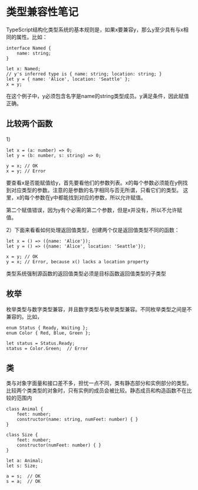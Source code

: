 # 类型兼容性笔记

TypeScript结构化类型系统的基本规则是，如果x要兼容y，那么y至少具有与x相同的属性。比如：

```
interface Named {
    name: string;
}

let x: Named;
// y's inferred type is { name: string; location: string; }
let y = { name: 'Alice', location: 'Seattle' };
x = y;
```

 在这个例子中，y必须包含名字是name的string类型成员。y满足条件，因此赋值正确。

## 比较两个函数

1）
```
let x = (a: number) => 0;
let y = (b: number, s: string) => 0;

y = x; // OK
x = y; // Error
```

要查看x是否能赋值给y，首先要看他们的参数列表。x的每个参数必须能在y例找到对应类型的参数。注意的是参数的名字相同与否无所谓，只看它们的类型。 这里，x的每个参数在y中都能找到对应的参数，所以允许赋值。

第二个赋值错误，因为y有个必需的第二个参数，但是x并没有，所以不允许赋值。

2）下面来看看如何处理返回值类型，创建两个仅是返回值类型不同的函数：

```
let x = () => ({name: 'Alice'});
let y = () => ({name: 'Alice', location: 'Seattle'});

x = y; // OK
y = x; // Error, because x() lacks a location property

```
类型系统强制源函数的返回值类型必须是目标函数返回值类型的子类型


## 枚举

枚举类型与数字类型兼容，并且数字类型与枚举类型兼容。不同枚举类型之间是不兼容的。比如，

```
enum Status { Ready, Waiting };
enum Color { Red, Blue, Green };

let status = Status.Ready;
status = Color.Green;  // Error
```

## 类

类与对象字面量和接口差不多，担忧一点不同，类有静态部分和实例部分的类型。比较两个类类型的对象时，只有实例的成员会被比较。静态成员和构造函数不在比较的范围内

```
class Animal {
    feet: number;
    constructor(name: string, numFeet: number) { }
}

class Size {
    feet: number;
    constructor(numFeet: number) { }
}

let a: Animal;
let s: Size;

a = s;  // OK
s = a;  // OK
```
